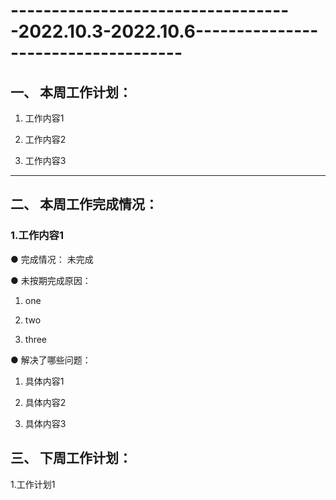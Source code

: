 # -----------------------------------2022.10.3-2022.10.6------------------------------------

## 一、 本周工作计划：

1. 工作内容1

2. 工作内容2

3. 工作内容3

 

***

 

## 二、 本周工作完成情况：

 

### 1.工作内容1

 ● 完成情况： 未完成

  

 ● 未按期完成原因：

 

1. one

2. two

3. three

  

 ● 解决了哪些问题：

 

1. 具体内容1

2. 具体内容2

3. 具体内容3



## 三、 下周工作计划：

1.工作计划1

 
